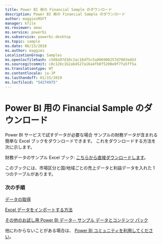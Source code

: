 ```yaml
---
title: Power BI 用の Financial Sample のダウンロード
description: Power BI 用の Financial Sample のダウンロード
author: maggiesMSFT
manager: kfile
ms.reviewer: amac
ms.service: powerbi
ms.subservice: powerbi-desktop
ms.topic: sample
ms.date: 06/23/2018
ms.author: maggies
LocalizationGroup: Samples
ms.openlocfilehash: c508a97d10c1ac16df5c5a006900257d7003ed43
ms.sourcegitcommit: c8c126c1b2ab4527a16a4fb8f5208e0f7fa5ff5a
ms.translationtype: HT
ms.contentlocale: ja-JP
ms.lasthandoff: 01/15/2019
ms.locfileid: "54274975"
---
```

# <a name="download-the-financial-sample-workbook-for-power-bi"></a>Power BI 用の Financial Sample のダウンロード
Power BI サービスで試すデータが必要な場合 サンプルの財務データが含まれる簡単な Excel ブックをダウンロードできます。  これをダウンロードする方法を次に示します。

財務データのサンプル Excel ブック: [こちらから直接ダウンロードします](http://go.microsoft.com/fwlink/?LinkID=521962)。

このブックには、市場区分と国/地域ごとの売上データと利益データを入れた 1 つのテーブルがあります。

### <a name="next-steps"></a>次の手順
[データの取得](service-get-data.md)

[Excel データをインポートする方法](service-excel-workbook-files.md)

[その他のお試し用 Power BI データ-- サンプル データとコンテンツ パック](sample-datasets.md)

他にわからないことがある場合は、 [Power BI コミュニティを利用してください](http://community.powerbi.com/)。

